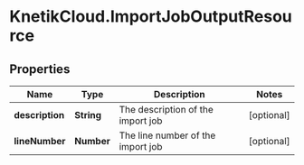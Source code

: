 # KnetikCloud.ImportJobOutputResource

## Properties
Name | Type | Description | Notes
------------ | ------------- | ------------- | -------------
**description** | **String** | The description of the import job | [optional] 
**lineNumber** | **Number** | The line number of the import job | [optional] 


